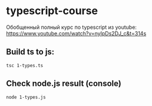 # typescript-course
Обобщенный полный курс по typescript из youtube: https://www.youtube.com/watch?v=nyIpDs2DJ_c&t=314s

## Build ts to js:
`tsc 1-types.ts`

## Check node.js result (console)
`node 1-types.js`
